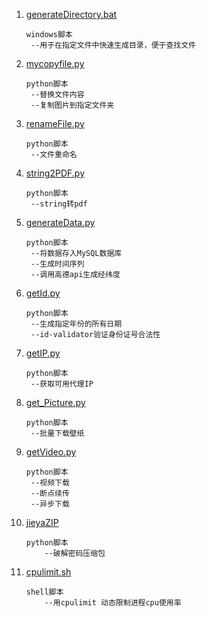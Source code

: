 1. [generateDirectory.bat](https://github.com/junglegodlion/script/blob/master/generateDirectory.bat)

   ```
   windows脚本
   	--用于在指定文件中快速生成目录，便于查找文件
   ```

2. [mycopyfile.py](https://github.com/junglegodlion/script/blob/master/mycopyfile.py)

   ```
   python脚本
   	--替换文件内容
   	--复制图片到指定文件夹
   ```

3. [renameFile.py](https://github.com/junglegodlion/script/blob/master/renameFile.py)

   ```
   python脚本
   	--文件重命名
   ```

4. [string2PDF.py](https://github.com/junglegodlion/script/blob/master/string2PDF.py)

   ```
   python脚本
   	--string转pdf
   ```

5. [generateData.py]( https://github.com/junglegodlion/script/blob/master/generateData.py )

   ```
   python脚本
   	--将数据存入MySQL数据库
   	--生成时间序列
   	--调用高德api生成经纬度
   ```

6. [getId.py]( https://github.com/junglegodlion/script/blob/master/getId.py )

   ```
   python脚本
   	--生成指定年份的所有日期
   	--id-validator验证身份证号合法性
   ```

7. [getIP.py]( https://github.com/junglegodlion/script/blob/master/getIP.py )

   ```
   python脚本
   	--获取可用代理IP
   ```

8. [get_Picture.py]( https://github.com/junglegodlion/script/blob/master/get_Picture.py )

   ```
   python脚本
   	--批量下载壁纸
   ```

9. [getVideo.py]( https://github.com/junglegodlion/script/blob/master/getVideo.py )

   ```
   python脚本
   	--视频下载
   	--断点续传
   	--异步下载
   ```

10. [jieyaZIP]( https://github.com/junglegodlion/script/tree/master/jieyaZIP )

    ```
    python脚本
    	--破解密码压缩包
    ```

11. [cpulimit.sh]( https://github.com/junglegodlion/script/blob/master/cpulimit.sh )

    ```
    shell脚本
    	--用cpulimit 动态限制进程cpu使用率
    ```

    

